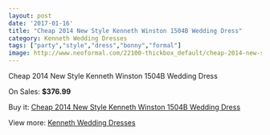 ```yaml
---
layout: post
date: '2017-01-16'
title: "Cheap 2014 New Style Kenneth Winston 1504B Wedding Dress"
category: Kenneth Wedding Dresses
tags: ["party","style","dress","bonny","formal"]
image: http://www.neoformal.com/22100-thickbox_default/cheap-2014-new-style-kenneth-winston-1504b-wedding-dress.jpg
---
```

Cheap 2014 New Style Kenneth Winston 1504B Wedding Dress

On Sales: **$376.99**
<a href="https://www.neoformal.com/en/kenneth-wedding-dresses-2014/7254-cheap-2014-new-style-kenneth-winston-1504b-wedding-dress.html"><amp-img layout="responsive" width="600" height="600" src="//www.neoformal.com/22100-thickbox_default/cheap-2014-new-style-kenneth-winston-1504b-wedding-dress.jpg" alt="Cheap 2014 New Style Kenneth Winston 1504B Wedding Dress 0" /></a>
<a href="https://www.neoformal.com/en/kenneth-wedding-dresses-2014/7254-cheap-2014-new-style-kenneth-winston-1504b-wedding-dress.html"><amp-img layout="responsive" width="600" height="600" src="//www.neoformal.com/22101-thickbox_default/cheap-2014-new-style-kenneth-winston-1504b-wedding-dress.jpg" alt="Cheap 2014 New Style Kenneth Winston 1504B Wedding Dress 1" /></a>

Buy it: [Cheap 2014 New Style Kenneth Winston 1504B Wedding Dress](https://www.neoformal.com/en/kenneth-wedding-dresses-2014/7254-cheap-2014-new-style-kenneth-winston-1504b-wedding-dress.html "Cheap 2014 New Style Kenneth Winston 1504B Wedding Dress")

View more: [Kenneth Wedding Dresses](https://www.neoformal.com/en/114-kenneth-wedding-dresses-2014 "Kenneth Wedding Dresses")